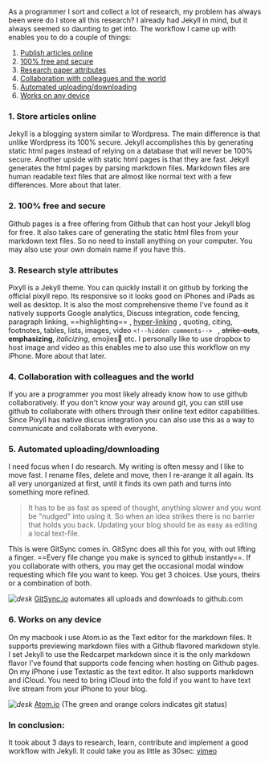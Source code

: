 As a programmer I sort and collect a lot of research, my problem has always been were do I store all this research?<!--more-->  I already had Jekyll in mind, but it always seemed so daunting to get into. The workflow I came up with enables you to do a couple of things:

1.	[Publish articles online](#1-store-articles-online)
2.  [100% free and secure](#2-100-free-and-secure) 
3.	[Research paper attributes](#3-research-style-attributes) 
4.	[Collaboration with colleagues and the world](#4-collaboration-with-colleagues-and-the-world) 
5.	[Automated uploading/downloading](#5-automated-uploading-downloading) 
6.	[Works on any device](#6-works-on-any-device) 
 
### 1. Store articles online
Jekyll is a blogging system similar to Wordpress. The main difference is that unlike Wordpress its 100% secure. Jekyll accomplishes this by generating static html pages instead of relying on a database that will never be 100% secure. Another upside with static html pages is that they are fast. Jekyll generates the html pages by parsing markdown files. Markdown files are human readable text files that are almost like normal text with a few differences. More about that later. 

### 2. 100% free and secure
Github pages is a free offering from Github that can host your Jekyll blog for free. It also takes care of generating the static html files from your markdown text files. So no need to install anything on your computer. You may also use your own domain name if you have this.

### 3. Research style attributes
Pixyll is a Jekyll theme. You can quickly install it on github by forking the official pixyll repo. Its responsive so it looks good on iPhones and iPads as well as desktop. It is also the most comprehensive theme I've found as it natively supports Google analytics, Discuss integration, code fencing, paragraph linking, ==highlighting== , [hyper-linking](http://stylekit.org) , quoting, citing, footnotes, tables, lists, images, video `<!--hidden comments--> ` , ~~strike-outs~~, **emphasizing**, _italicizing_, emojies🚀 etc. I personally like to use dropbox to host image and video as this enables me to also use this workflow on my iPhone. More about that later. 

### 4. Collaboration with colleagues and the world
If you are a programmer you most likely already know how to use github collaboratively. If you don't know your way around git, you can still use github to collaborate with others through their online text editor capabilities. Since Pixyll has native discus integration you can also use this as a way to communicate and collaborate with everyone.

### 5. Automated uploading/downloading
I need focus when I do research. My writing is often messy and I like to move fast. I rename files, delete and move, then I re-arange it all again. Its all very unorganized at first, until it finds its own path and turns into something more refined.   
>It has to be as fast as speed of thought, anything slower and you wont be "nudged" into using it. So when an idea strikes there is no barrier that holds you back. Updating your blog should be as easy as editing a local text-file.   

This is were GitSync comes in. GitSync does all this for you, with out lifting a finger. ==Every file change you make is synced to github instantly==. If you collaborate with others, you may get the occasional modal window requesting which file you want to keep. You get 3 choices. Use yours, theirs or a combination of both.

_![desk](https://dl.dropboxusercontent.com/u/2559476/hd2o842.jpg)_
[GitSync.io](http://gitsync.io)  automates all uploads and downloads to github.com

### 6. Works on any device
On my macbook i use Atom.io as the Text editor for the markdown files. It supports previewing markdown files with a Github flavored markdown style. I set Jekyll to use the Redcarpet markdown since it is the only markdown flavor I've found that supports code fencing when hosting on Github pages. On my iPhone i use Textastic as the text editor. It also supports markdown and iCloud. You need to bring iCloud into the fold if you want to have text live stream from your iPhone to your blog. 

_![desk](https://dl.dropboxusercontent.com/u/2559476/427fg24.jpg)_ 
[Atom.io](http://www.atom.io) (The green and orange colors indicates git status)   

### In conclusion: 
It took about 3 days to research, learn, contribute and implement a good workflow with Jekyll. It could take you as little as 30sec: [vimeo](https://vimeo.com/154566844) 

<!-- optional ending: Here is what you do, ask around on twitter if anybody knows jekyll. Just ask a lot of people. Then find someone who says no, but it looks really cool. Then ask them if they want to learn it together with you. Go like, hey want to try and setup jekyl ? And then we share notes on the way, and discuss where we get stuck etc. -->

<!--maybe insert picture of osx dock with 3 icons, gitsync,atom,safari,github desktop--> 


<!--In the footnotes you provide further reading links to everything that isnt fully explained or further explain concepts that needs explanation. There will be alot of footnotes. And each footnote will be linked with a small nr to where in the article the ref was located. --> 

<!--You will also get email notification from github if there is something wrong with your website. --> 
